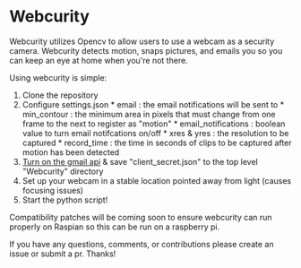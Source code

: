 # Webcurity

Webcurity utilizes Opencv to allow users to use a webcam as a security camera. Webcurity detects motion, snaps pictures, and emails you so you can keep an eye at home when you're not there.

Using webcurity is simple:
  1. Clone the repository
  2. Configure settings.json
    * email : the email notifications will be sent to
    * min_contour : the minimum area in pixels that must change from one frame to the next to register as "motion"
    * email_notifications : boolean value to turn email notifcations on/off
    * xres & yres : the resolution to be captured
    * record_time : the time in seconds of clips to be captured after motion has been detected
  3. [Turn on the gmail api](https://developers.google.com/gmail/api/quickstart/python#step_1_turn_on_the_api_name) & save "client_secret.json" to the top level "Webcurity" directory
  4. Set up your webcam in a stable location pointed away from light (causes focusing issues)
  5. Start the python script!

Compatibility patches will be coming soon to ensure webcurity can run properly on Raspian so this can be run on a raspberry pi.

If you have any questions, comments, or contributions please create an issue or submit a pr.
Thanks!
